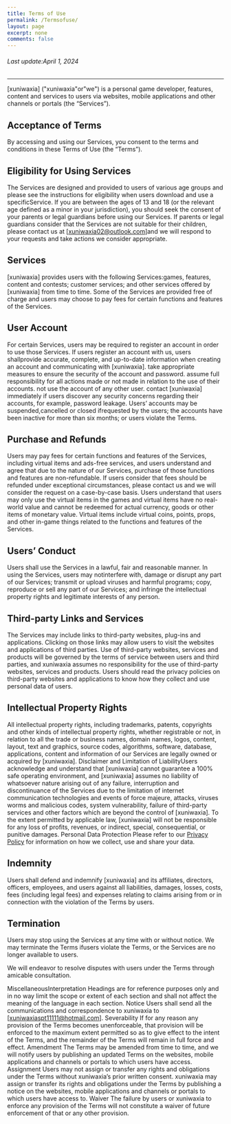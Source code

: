 ```yaml
---
title: Terms of Use
permalink: /Termsofuse/
layout: page
excerpt: none
comments: false
---
```


###### Last update:April 1, 2024

<hr>
[xuniwaxia] ("xuniwaxia"or"we") is a personal game developer, features, content and services to users via websites, mobile applications and other channels or portals (the “Services”).

## Acceptance of Terms

By accessing and using our Services, you consent to the terms and conditions in these Terms of Use (the “Terms”).

## Eligibility for Using Services

The Services are designed and provided to users of various age groups and please see the instructions for eligibility when users download and use a specificService. If you are between the ages of 13 and 18 (or the relevant age defined as a minor in your jurisdiction), you should seek the consent of your parents or legal guardians before using our Services.
If parents or legal guardians consider that the Services are not suitable for their children, please contact us at [xuniwaxia02@outlook.com]and we will respond to your requests and take actions we consider appropriate.

## Services

[xuniwaxia] provides users with the following Services:games, features, content and contests;
customer services; and other services offered by [xuniwaxia] from time to time.
Some of the Services are provided free of charge and users may choose to pay fees for certain functions and features of the Services.

## User Account

For certain Services, users may be required to register an account in order to use those Services.
If users register an account with us, users shallprovide accurate, complete, and up-to-date information when creating an account and communicating with [xuniwaxia].
take appropriate measures to ensure the security of the account and password.
assume full responsibility for all actions made or not made in relation to the use of their accounts.
not use the account of any other user.
contact [xuniwaxia] immediately if users discover any security concerns regarding their accounts, for example, password leakage. Users’ accounts may be suspended,cancelled or closed ifrequested by the users;
the accounts have been inactive for more than six months; or users violate the Terms.

## Purchase and Refunds

Users may pay fees for certain functions and features of the Services, including virtual items and ads-free services, and users understand and agree that due to the nature of our Services, purchase of those functions and features are non-refundable. If users consider that fees should be refunded under exceptional circumstances, please contact us and we will consider the request on a case-by-case basis.
Users understand that users may only use the virtual items in the games and virtual items have no real-world value and cannot be redeemed for actual currency, goods or other items of monetary value.
Virtual items include virtual coins, points, props, and other in-game things related to the functions and features of the Services.

## Users’ Conduct

Users shall use the Services in a lawful, fair and reasonable manner.
In using the Services, users may notinterfere with, damage or disrupt any part of our Services;
transmit or upload viruses and harmful programs;
copy, reproduce or sell any part of our Services; and
infringe the intellectual property rights and legitimate interests of any person.

## Third-party Links and Services

The Services may include links to third-party websites, plug-ins and applications. Clicking on those links may allow users to visit the websites and applications of third parties. Use of third-party websites, services and products will be governed by the terms of service between users and third parties, and xuniwaxia assumes no responsibility for the use of third-party websites, services and products.
Users should read the privacy policies on third-party websites and applications to know how they collect and use personal data of users.

## Intellectual Property Rights

All intellectual property rights, including trademarks, patents, copyrights and other kinds of intellectual property rights, whether registrable or not, in relation to all the trade or business names, domain names, logos, content, layout, text and graphics, source codes, algorithms, software, database, applications, content and information of our Services are legally owned or acquired by [xuniwaxia].
Disclaimer and Limitation of LiabilityUsers acknowledge and understand that [xuniwaxia] cannot guarantee a 100% safe operating environment, and [xuniwaxia] assumes no liability of whatsoever nature arising out of any failure, interruption and discontinuance of the Services due to the limitation of internet communication technologies and events of force majeure, attacks, viruses worms and malicious codes, system vulnerability, failure of third-party services and other factors which are beyond the control of [xuniwaxia].
To the extent permitted by applicable law, [xuniwaxia] will not be responsible for any loss of profits, revenues, or indirect, special, consequential, or punitive damages.
Personal Data Protection Please refer to our [Privacy Policy](http://127.0.0.1:4000/PrivacyPolicy/)  for information on how we collect, use and share your data.

## Indemnity

Users shall defend and indemnify [xuniwaxia] and its affiliates, directors, officers, employees, and users against all liabilities, damages, losses, costs, fees (including legal fees) and expenses relating to claims arising from or in connection with the violation of the Terms by users.

## Termination

Users may stop using the Services at any time with or without notice.
We may terminate the Terms ifusers violate the Terms, or the Services are no longer available to users.

We will endeavor to resolve disputes with users under the Terms through amicable consultation. 

MiscellaneousInterpretation
Headings are for reference purposes only and in no way limit the scope or extent of each section and shall not affect the meaning of the language in each section.
Notice
Users shall send all the communications and correspondence to xuniwaxia to [xuniwaxiaspt11111@hotmail.com].
Severability
If for any reason any provision of the Terms becomes unenforceable, that provision will be enforced to the maximum extent permitted so as to give effect to the intent of the Terms, and the remainder of the Terms will remain in full force and effect.
Amendment
The Terms may be amended from time to time, and we will notify users by publishing an updated Terms on the websites, mobile applications and channels or portals to which users have access.
Assignment
Users may not assign or transfer any rights and obligations under the Terms without xuniwaxia’s prior written consent.
xuniwaxia may assign or transfer its rights and obligations under the Terms by publishing a notice on the websites, mobile applications and channels or portals to which users have access to.
Waiver
The failure by users or xuniwaxia to enforce any provision of the Terms will not constitute a waiver of future enforcement of that or any other provision.

